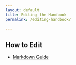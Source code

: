 ```yaml
---
layout: default
title: Editing the Handbook
permalink: /editing-handbook/

---
```



## How to Edit

- [Markdown Guide](https://guides.github.com/features/mastering-markdown/)
